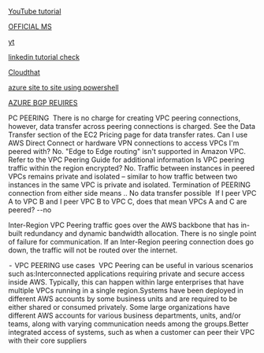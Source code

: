 [YouTube tutorial](https://youtu.be/7HM2-ySYxvo)

[OFFICIAL MS](https://techcommunity.microsoft.com/t5/fasttrack-for-azure/how-to-create-a-vpn-between-azure-and-aws-using-only-managed/ba-p/2281900)

[yt](https://youtu.be/w5OFuy1-ngw)

[linkedin tutorial check](https://www.linkedin.com/pulse/azure-vnet-aws-vpc-thor-draper-jr)

[Cloudthat](https://blog.cloudthat.com/site-to-site-vpn-connection-between-aws-azure/)

[azure site to site using powershell](https://docs.microsoft.com/en-us/azure/vpn-gateway/vpn-gateway-create-site-to-site-rm-powershell)

[AZURE BGP REUIRES](https://docs.microsoft.com/en-us/azure/vpn-gateway/bgp-howto#about)

PC PEERING 
There is no charge for creating VPC peering connections, however, data transfer across peering connections is charged. See the Data Transfer section of the EC2 Pricing page for data transfer rates.
Can I use AWS Direct Connect or hardware VPN connections to access VPCs I'm peered with?
No. "Edge to Edge routing" isn't supported in Amazon VPC. Refer to the VPC Peering Guide for additional information
Is VPC peering traffic within the region encrypted?
No. Traffic between instances in peered VPCs remains private and isolated – similar to how traffic between two instances in the same VPC is private and isolated.
Termination of PEERING connection from either side means .. No data transfer possible
 If I peer VPC A to VPC B and I peer VPC B to VPC C, does that mean VPCs A and C are peered? --no

Inter-Region VPC Peering traffic goes over the AWS backbone that has in-built redundancy and dynamic bandwidth allocation. There is no single point of failure for communication.
If an Inter-Region peering connection does go down, the traffic will not be routed over the internet.

 -  VPC PEERING use cases 
VPC Peering can be useful in various scenarios such as:Interconnected applications requiring private and secure access inside AWS. Typically, this can happen within large enterprises that have multiple VPCs running in a single region.Systems have been deployed in different AWS accounts by some business units and are required to be either shared or consumed privately. Some large organizations have different AWS accounts for various business departments, units, and/or teams, along with varying communication needs among the groups.Better integrated access of systems, such as when a customer can peer their VPC with their core suppliers
